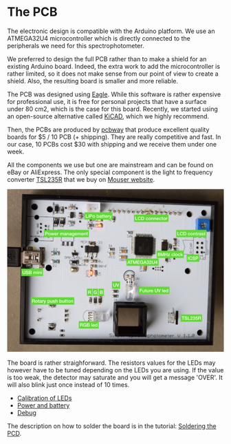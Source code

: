 # The PCB

The electronic design is compatible with the Arduino platform. We use an
ATMEGA32U4 microcontroller which is directly connected to the peripherals we need for this spectrophotometer.

We preferred to design the full PCB rather than to make a shield for an existing Arduino board. Indeed, the extra work to add the microcontroller is rather limited, so it does not make sense from our point of view to create a shield. Also, the resulting board is smaller and more reliable.

The PCB was designed using [Eagle](https://kicad-pcb.org/). While
this software is rather expensive for professional use, it is free for personal projects
that have a surface under 80 cm2, which is the case for this board. Recently, we started using an open-source alternative called [KiCAD](https://www.autodesk.com/products/eagle/overview), which we highly recommend.

Then, the PCBs are produced by [pcbway](https://www.pcbway.com/) that produce excellent
quality boards for $5 / 10 PCB (+ shipping). They are really competitive and
fast. In our case, 10 PCBs cost $30 with shipping and we receive them under one week.

All the components we use but one are mainstream and can be found on eBay or AliExpress. The only special component is the light to frequency converter [TSL235R](https://www.sparkfun.com/datasheets/Sensors/Imaging/TSL235R-LF.pdf)
that we buy on [Mouser website](http://www.mouser.com).

![pcb-description.001.jpeg](pcb-description.001.jpeg)

The board is rather straighforward. The resistors values for the LEDs may however have to be tuned depending on the LEDs you are using.
If the value is too weak, the detector may saturate and you will get a message 'OVER'. It will also blink just once instead of 10 times.

- [Calibration of LEDs](20_calibration/README.md)
- [Power and battery](30_power/README.md)
- [Debug](40_voltages/README.md)

The description on how to solder the board is in the tutorial: [Soldering the PCD](10_solder/README.md).
